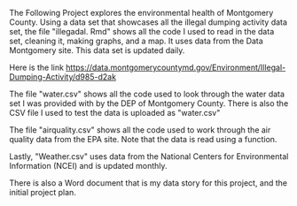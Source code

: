 The Following Project explores the environmental health of Montgomery County. Using a data set that showcases all the illegal dumping activity data set, the file "illegadal. Rmd" shows all the code I used to read in the data set, cleaning it, making graphs, and a map. It uses data from the Data Montgomery site. This data set is updated daily. 

Here is the link https://data.montgomerycountymd.gov/Environment/Illegal-Dumping-Activity/d985-d2ak 

The file "water.csv" shows all the code used to look through the water data set I was provided with by the DEP of Montgomery County. There is also the CSV file I used to test the data is uploaded as "water.csv"

The file "airquality.csv" shows all the code used to work through the air quality data from the EPA site. Note that the data is read using a function. 

Lastly, "Weather.csv" uses data from the National Centers for Environmental Information (NCEI) and is updated monthly.

There is also a Word document that is my data story for this project, and the initial project plan.
